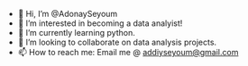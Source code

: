 - 👋 Hi, I’m @AdonaySeyoum
- 👀 I’m interested in becoming a data analyist!
- 🌱 I’m currently learning python.
- 💞️ I’m looking to collaborate on data analysis projects.
- 📫 How to reach me: Email me @ addiyseyoum@gmail.com

<!---
AdonaySeyoum/AdonaySeyoum is a ✨ special ✨ repository because its `README.md` (this file) appears on your GitHub profile.
You can click the Preview link to take a look at your changes.
--->
